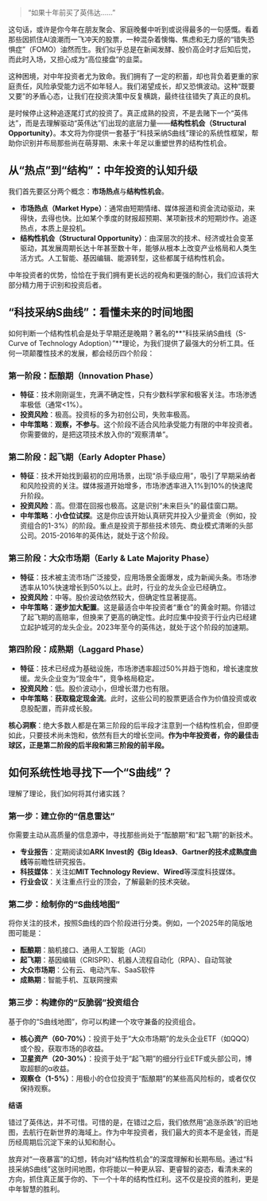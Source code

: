 
> “如果十年前买了英伟达……”

这句话，或许是你今年在朋友聚会、家庭晚餐中听到或说得最多的一句感慨。看着那些因抓住AI浪潮而一飞冲天的股票，一种混杂着懊悔、焦虑和无力感的“错失恐惧症”（FOMO）油然而生。我们似乎总是在新闻发酵、股价高企时才后知后觉，而此时入场，又担心成为“高位接盘”的韭菜。

这种困境，对中年投资者尤为致命。我们拥有了一定的积蓄，却也背负着更重的家庭责任，风险承受能力远不如年轻人。我们渴望成长，却又恐惧波动。这种“既要又要”的矛盾心态，让我们在投资决策中反复横跳，最终往往错失了真正的良机。

是时候停止这种追逐尾灯式的投资了。真正成熟的投资，不是去赌下一个“英伟达”，而是去理解驱动“英伟达”们出现的底层力量——**结构性机会（Structural Opportunity）**。本文将为你提供一套基于“科技采纳S曲线”理论的系统性框架，帮助你识别并布局那些尚在萌芽期、未来十年足以重塑世界的结构性机会。

## **从“热点”到“结构”：中年投资的认知升级**

我们首先要区分两个概念：**市场热点**与**结构性机会**。

* **市场热点（Market Hype）**：通常由短期情绪、媒体报道和资金流动驱动，来得快，去得也快。比如某个季度的财报超预期、某项新技术的短期炒作。追逐热点，本质上是投机。
* **结构性机会（Structural Opportunity）**：由深层次的技术、经济或社会变革驱动，其发展周期长达十年甚至数十年，能够从根本上改变产业格局和人类生活方式。人工智能、基因编辑、能源转型，这些都属于结构性机会。

中年投资者的优势，恰恰在于我们拥有更长远的视角和更强的耐心，我们应该将大部分精力用于识别和投资后者。

## **“科技采纳S曲线”：看懂未来的时间地图**

如何判断一个结构性机会是处于早期还是晚期？著名的**“科技采纳S曲线（S-Curve of Technology Adoption）”**理论，为我们提供了最强大的分析工具。任何一项颠覆性技术的发展，都会经历四个阶段：


### **第一阶段：酝酿期（Innovation Phase）**

* **特征**：技术刚刚诞生，充满不确定性，只有少数科学家和极客关注。市场渗透率极低（通常<1%）。
* **投资风险**：极高。投资标的多为初创公司，失败率极高。
* **中年策略**：**观察，不参与**。这个阶段不适合风险承受能力有限的中年投资者。你需要做的，是把这项技术放入你的“观察清单”。

### **第二阶段：起飞期（Early Adopter Phase）**

* **特征**：技术开始找到最初的应用场景，出现“杀手级应用”，吸引了早期采纳者和风险投资的关注。媒体报道开始增多，市场渗透率进入1%到10%的快速爬升阶段。
* **投资风险**：高。但潜在回报也极高。这是识别“未来巨头”的最佳窗口期。
* **中年策略**：**小仓位试探**。这是你应该开始认真研究并投入少量资金（例如，投资组合的1-3%）的阶段。重点是投资于那些技术领先、商业模式清晰的头部公司。2015-2016年的英伟达，就处于这个阶段。

### **第三阶段：大众市场期（Early & Late Majority Phase）**

* **特征**：技术被主流市场广泛接受，应用场景全面爆发，成为新闻头条。市场渗透率从10%快速增长到50%以上。此时，行业的龙头企业已经确立。
* **投资风险**：中等。股价波动依然较大，但确定性显著提高。
* **中年策略**：**逐步加大配置**。这是最适合中年投资者“重仓”的黄金时期。你错过了起飞期的高赔率，但换来了更高的确定性。此时应集中投资于行业内已经建立起护城河的龙头企业。2023年至今的英伟达，就处于这个阶段的加速期。

### **第四阶段：成熟期（Laggard Phase）**

* **特征**：技术已经成为基础设施，市场渗透率超过50%并趋于饱和，增长速度放缓。龙头企业变为“现金牛”，竞争格局稳定。
* **投资风险**：低。股价波动小，但增长潜力也有限。
* **中年策略**：**获取稳定现金流**。此时，这些公司的股票更适合作为价值投资或收息股配置，而非成长股。

**核心洞察**：绝大多数人都是在第三阶段的后半段才注意到一个结构性机会，但即便如此，只要技术尚未饱和，依然有巨大的增长空间。**作为中年投资者，你的最佳击球区，正是第二阶段的后半段和第三阶段的前半段。**

## **如何系统性地寻找下一个“S曲线”？**

理解了理论，我们如何将其付诸实践？

### **第一步：建立你的“信息雷达”**

你需要主动从高质量的信息源中，寻找那些尚处于“酝酿期”和“起飞期”的新技术。

* **专业报告**：定期阅读如**ARK Invest的《Big Ideas》**、**Gartner的技术成熟度曲线**等前瞻性研究报告。
* **科技媒体**：关注如**MIT Technology Review**、**Wired**等深度科技媒体。
* **行业会议**：关注重点行业的顶会，了解最新的技术突破。

### **第二步：绘制你的“S曲线地图”**

将你关注的技术，按照S曲线的四个阶段进行分类。例如，一个2025年的简版地图可能是：

* **酝酿期**：脑机接口、通用人工智能（AGI）
* **起飞期**：基因编辑（CRISPR）、机器人流程自动化（RPA）、自动驾驶
* **大众市场期**：公有云、电动汽车、SaaS软件
* **成熟期**：智能手机、互联网搜索

### **第三步：构建你的“反脆弱”投资组合**

基于你的“S曲线地图”，你可以构建一个攻守兼备的投资组合。

* **核心资产（60-70%）**：投资于处于“大众市场期”的龙头企业ETF（如QQQ）或个股，获取市场的β收益。
* **卫星资产（20-30%）**：投资于处于“起飞期”的细分行业ETF或头部公司，博取超额的α收益。
* **观察仓（1-5%）**：用极小的仓位投资于“酝酿期”的某些高风险标的，或者仅仅保持观察。

**结语**

错过了英伟达，并不可惜。可惜的是，在错过之后，我们依然用“追涨杀跌”的旧地图，去航行在新世界的海域上。作为中年投资者，我们最大的资本不是金钱，而是历经周期后沉淀下来的认知和耐心。

放弃对“一夜暴富”的幻想，转向对“结构性机会”的深度理解和长期布局。通过“科技采纳S曲线”这张时间地图，你将能以一种更从容、更睿智的姿态，看清未来的方向，抓住真正属于你的、下一个十年的结构性红利。这不仅是投资的胜利，更是中年智慧的胜利。

